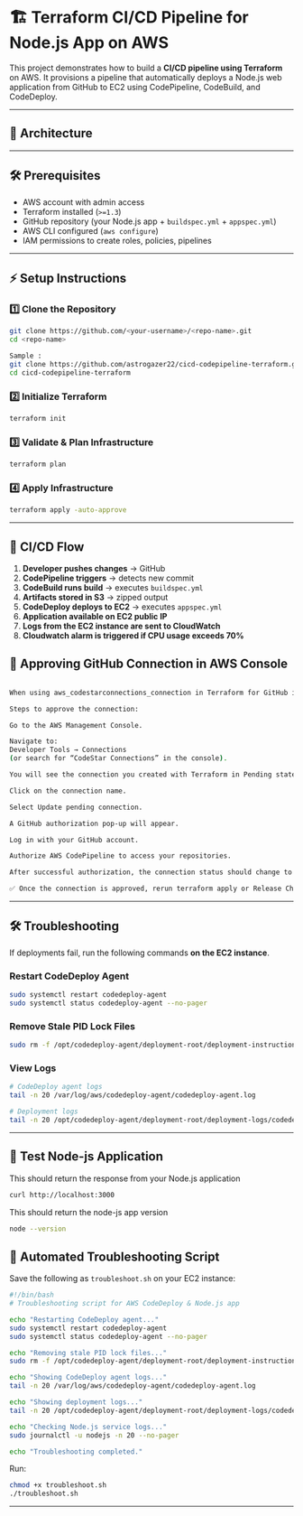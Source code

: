 # 🏗️ Terraform CI/CD Pipeline for Node.js App on AWS

This project demonstrates how to build a **CI/CD pipeline using Terraform** on AWS. It provisions a pipeline that automatically deploys a Node.js web application from GitHub to EC2 using CodePipeline, CodeBuild, and CodeDeploy.  

---

## 📐 Architecture


---

## 🛠 Prerequisites

- AWS account with admin access  
- Terraform installed (`>=1.3`)  
- GitHub repository (your Node.js app + `buildspec.yml` + `appspec.yml`)  
- AWS CLI configured (`aws configure`)  
- IAM permissions to create roles, policies, pipelines  

---

## ⚡ Setup Instructions

### 1️⃣ Clone the Repository
```bash
git clone https://github.com/<your-username>/<repo-name>.git
cd <repo-name>

Sample :
git clone https://github.com/astrogazer22/cicd-codepipeline-terraform.git
cd cicd-codepipeline-terraform
```

### 2️⃣ Initialize Terraform
```bash
terraform init
```

### 3️⃣ Validate & Plan Infrastructure
```bash
terraform plan
```

### 4️⃣ Apply Infrastructure
```bash
terraform apply -auto-approve
```

---

## 🔄 CI/CD Flow

1. **Developer pushes changes** → GitHub  
2. **CodePipeline triggers** → detects new commit  
3. **CodeBuild runs build** → executes `buildspec.yml`  
4. **Artifacts stored in S3** → zipped output  
5. **CodeDeploy deploys to EC2** → executes `appspec.yml`  
6. **Application available on EC2 public IP**
7. **Logs from the EC2 instance are sent to CloudWatch**
8. **Cloudwatch alarm is triggered if CPU usage exceeds 70%**


## 🔗 Approving GitHub Connection in AWS Console

```bash

When using aws_codestarconnections_connection in Terraform for GitHub integration, the connection remains Pending until manually approved in the AWS Console. Without this step, CodePipeline cannot fetch your source code.

Steps to approve the connection:

Go to the AWS Management Console.

Navigate to:
Developer Tools → Connections
(or search for “CodeStar Connections” in the console).

You will see the connection you created with Terraform in Pending state.

Click on the connection name.

Select Update pending connection.

A GitHub authorization pop-up will appear.

Log in with your GitHub account.

Authorize AWS CodePipeline to access your repositories.

After successful authorization, the connection status should change to Available.

✅ Once the connection is approved, rerun terraform apply or Release Change in CodePipeline, and your pipeline will work correctly.

```

---

## 🛠 Troubleshooting

If deployments fail, run the following commands **on the EC2 instance**.

### Restart CodeDeploy Agent
```bash
sudo systemctl restart codedeploy-agent
sudo systemctl status codedeploy-agent --no-pager
```

### Remove Stale PID Lock Files
```bash
sudo rm -f /opt/codedeploy-agent/deployment-root/deployment-instructions/*_pid.lock
```

### View Logs
```bash
# CodeDeploy agent logs
tail -n 20 /var/log/aws/codedeploy-agent/codedeploy-agent.log

# Deployment logs
tail -n 20 /opt/codedeploy-agent/deployment-root/deployment-logs/codedeploy-agent-deployments.log
```

---

## 🧪 Test Node-js Application 

This should return the response from your Node.js application

```bash
curl http://localhost:3000
```
This should return the node-js app version

```bash
node --version
```


## 🔧 Automated Troubleshooting Script

Save the following as `troubleshoot.sh` on your EC2 instance:

```bash
#!/bin/bash
# Troubleshooting script for AWS CodeDeploy & Node.js app

echo "Restarting CodeDeploy agent..."
sudo systemctl restart codedeploy-agent
sudo systemctl status codedeploy-agent --no-pager

echo "Removing stale PID lock files..."
sudo rm -f /opt/codedeploy-agent/deployment-root/deployment-instructions/*_pid.lock

echo "Showing CodeDeploy agent logs..."
tail -n 20 /var/log/aws/codedeploy-agent/codedeploy-agent.log

echo "Showing deployment logs..."
tail -n 20 /opt/codedeploy-agent/deployment-root/deployment-logs/codedeploy-agent-deployments.log

echo "Checking Node.js service logs..."
sudo journalctl -u nodejs -n 20 --no-pager

echo "Troubleshooting completed."
```

Run:
```bash
chmod +x troubleshoot.sh
./troubleshoot.sh
```

---



